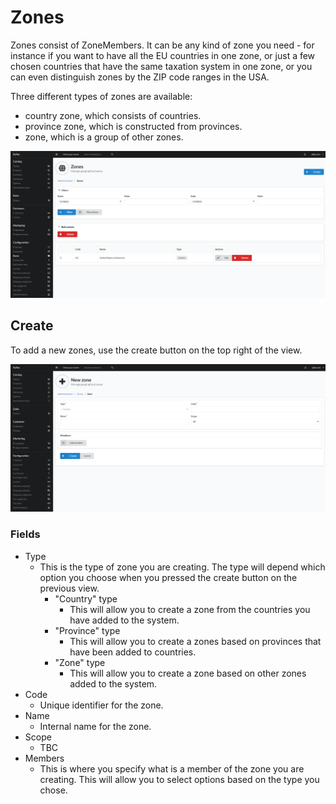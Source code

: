 # Zones

Zones consist of ZoneMembers. It can be any kind of zone you need - for instance if you want to have all the EU countries in one zone, or just a few chosen countries that have the same taxation system in one zone, or you can even distinguish zones by the ZIP code ranges in the USA.

Three different types of zones are available:

- country zone, which consists of countries.
- province zone, which is constructed from provinces.
- zone, which is a group of other zones.

![alt text](../assets/images/Configuration/Zones/01_sylius_admin_zone_index.png "Example zones view.")

## Create

To add a new zones, use the create button on the top right of the view. 

![alt text](../assets/images/Configuration/Zones/02_sylius_admin_zone_create.png "Example zones view.")

### Fields

- Type
    - This is the type of zone you are creating. The type will depend which option you choose when you pressed the create button on the previous view.
        - "Country" type
            - This will allow you to create a zone from the countries you have added to the system.
        - "Province" type
            - This will allow you to create a zones based on provinces that have been added to countries.
        - "Zone" type
            - This will allow you to create a zone based on other zones added to the system.
- Code
    - Unique identifier for the zone. 
- Name
    - Internal name for the zone.
- Scope
    - TBC
- Members
    - This is where you specify what is a member of the zone you are creating. This will allow you to select options based on the type you chose.


